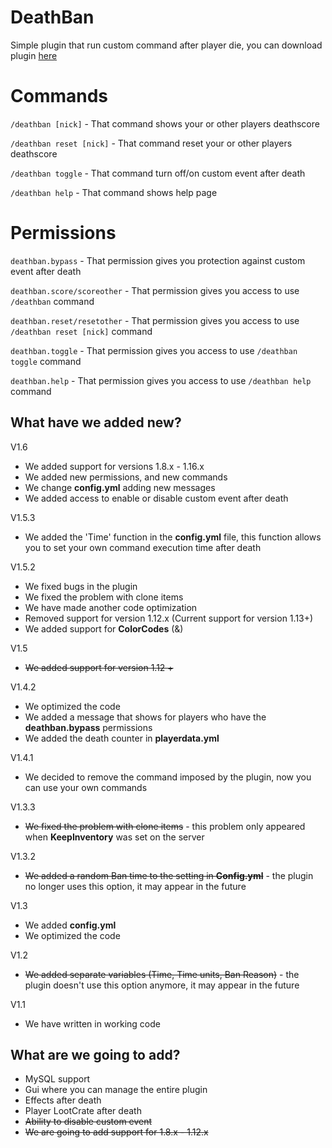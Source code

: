 # DeathBan

  Simple plugin that run custom command after player die, you can download plugin [here](https://www.spigotmc.org/resources/deathban.91723/)
  
# Commands
  `/deathban [nick]` - That command shows your or other players deathscore
  
  `/deathban reset [nick]` - That command reset your or other players deathscore

  `/deathban toggle` - That command turn off/on custom event after death
  
  `/deathban help` - That command shows help page

# Permissions
  `deathban.bypass` - That permission gives you protection against custom event after death

  `deathban.score/scoreother` - That permission gives you access to use `/deathban` command

  `deathban.reset/resetother` - That permission gives you access to use `/deathban reset [nick]` command

  `deathban.toggle` - That permission gives you access to use `/deathban toggle` command

  `deathban.help` - That permission gives you access to use `/deathban help` command

## What have we added new?
V1.6
  * We added support for versions 1.8.x - 1.16.x 
  * We added new permissions, and new commands
  * We change **config.yml** adding new messages
  * We added access to enable or disable custom event after death

V1.5.3
  * We added the 'Time' function in the **config.yml** file, this function allows you to set your own     command execution time after death

V1.5.2
  * We fixed bugs in the plugin
  * We fixed the problem with clone items
  * We have made another code optimization
  * Removed support for version 1.12.x (Current support for version 1.13+)
  * We added support for **ColorCodes** (&)

V1.5
  * ~~We added support for version 1.12 +~~

V1.4.2
  * We optimized the code 
  * We added a message that shows for players who have the **deathban.bypass** permissions 
  * We added the death counter in **playerdata.yml**

V1.4.1
  * We decided to remove the command imposed by the plugin, now you can use your own commands

V1.3.3
  * ~~We fixed the problem with clone items~~ - this problem only appeared when **KeepInventory** was set on the server

V1.3.2
  * ~~We added a random Ban time to the setting in **Config.yml**~~ - the plugin no longer uses this option, it may appear in the future

V1.3
  * We added **config.yml**
  * We optimized the code

V1.2
  * ~~We added separate variables (Time, Time units, Ban Reason)~~ - the plugin doesn't use this option anymore, it may appear in the future
  
V1.1
  * We have written in working code

## What are we going to add?

  * MySQL support
  * Gui where you can manage the entire plugin
  * Effects  after death 
  * Player LootCrate after death
  * ~~Ability to disable custom event~~
  * ~~We are going to add support for 1.8.x - 1.12.x~~
